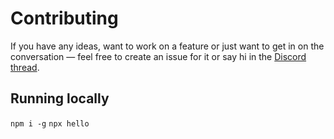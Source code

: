 # Contributing
If you have any ideas, want to work on a feature or just want to get in on the conversation — feel free to create an issue for it or say hi in the [Discord thread](https://discord.com/channels/883478451850473483/909505132033626112/910930908033454082).

## Running locally

`npm i -g`
`npx hello`
